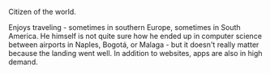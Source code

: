 Citizen of the world.

Enjoys traveling - sometimes in southern Europe, sometimes in South America. He himself is not quite sure how he ended up in computer science between airports in Naples, Bogotá, or Malaga - but it doesn't really matter because the landing went well. In addition to websites, apps are also in high demand.